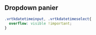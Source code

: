 ## Dropdown panier 
```css
.vrtkdatetimeinput, .vrtkdatetimeselect{
  overflow: visible !important;
}
```
